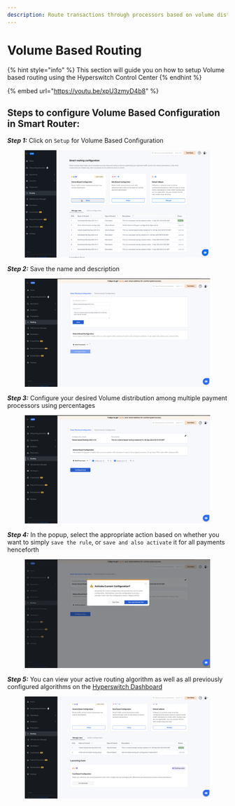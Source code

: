 ```yaml
---
description: Route transactions through processors based on volume distribution
---
```


# Volume Based Routing

{% hint style="info" %}
This section will guide you on how to setup Volume based routing using the Hyperswitch Control Center
{% endhint %}

{% embed url="https://youtu.be/xpU3zmyD4b8" %}

## Steps to configure Volume Based Configuration in Smart Router:

_**Step 1:**_ Click on `Setup` for Volume Based Configuration

<figure><img src="../../../.gitbook/assets/smartrouter-B-step1.png" alt=""><figcaption></figcaption></figure>

_**Step 2:**_ Save the name and description

<figure><img src="../../../.gitbook/assets/smartrouter-B-step2.png" alt=""><figcaption></figcaption></figure>

_**Step 3:**_ Configure your desired Volume distribution among multiple payment processors using percentages

<figure><img src="../../../.gitbook/assets/smartrouter-B-step3.png" alt=""><figcaption></figcaption></figure>

_**Step 4:**_ In the popup, select the appropriate action based on whether you want to simply `save the rule`, or `save and also activate` it for all payments henceforth

<figure><img src="../../../.gitbook/assets/Bstep4-smartrouter (1).png" alt=""><figcaption></figcaption></figure>

_**Step 5:**_ You can view your active routing algorithm as well as all previously configured algorithms on the [Hyperswitch Dashboard](https://app.hyperswitch.io/routing)

<figure><img src="../../../.gitbook/assets/smartrouter-B-step5.png" alt=""><figcaption></figcaption></figure>

